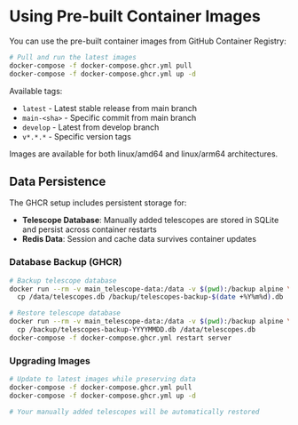 # Using Pre-built Container Images

You can use the pre-built container images from GitHub Container Registry:

```bash
# Pull and run the latest images
docker-compose -f docker-compose.ghcr.yml pull
docker-compose -f docker-compose.ghcr.yml up -d
```

Available tags:
- `latest` - Latest stable release from main branch
- `main-<sha>` - Specific commit from main branch
- `develop` - Latest from develop branch
- `v*.*.*` - Specific version tags

Images are available for both linux/amd64 and linux/arm64 architectures.

## Data Persistence

The GHCR setup includes persistent storage for:
- **Telescope Database**: Manually added telescopes are stored in SQLite and persist across container restarts
- **Redis Data**: Session and cache data survives container updates

### Database Backup (GHCR)

```bash
# Backup telescope database
docker run --rm -v main_telescope-data:/data -v $(pwd):/backup alpine \
  cp /data/telescopes.db /backup/telescopes-backup-$(date +%Y%m%d).db

# Restore telescope database
docker run --rm -v main_telescope-data:/data -v $(pwd):/backup alpine \
  cp /backup/telescopes-backup-YYYYMMDD.db /data/telescopes.db
docker-compose -f docker-compose.ghcr.yml restart server
```

### Upgrading Images

```bash
# Update to latest images while preserving data
docker-compose -f docker-compose.ghcr.yml pull
docker-compose -f docker-compose.ghcr.yml up -d

# Your manually added telescopes will be automatically restored
```

